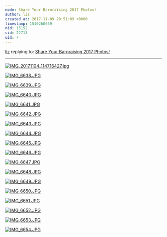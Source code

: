 ```yaml
---
node: Share Your Barnraising 2017 Photos!
author: liz
created_at: 2017-11-09 20:51:09 +0000
timestamp: 1510260669
nid: 15152
cid: 22713
uid: 7
---
```




[liz](../profile/liz) replying to: [Share Your Barnraising 2017 Photos!](../notes/bronwen/11-05-2017/share-your-barnraising-2017-photos)

----
[![IMG_20171104_114716427.jpg](https://publiclab.org/system/images/photos/000/022/351/large/IMG_20171104_114716427.jpg)](https://publiclab.org/system/images/photos/000/022/351/large/IMG_20171104_114716427.jpg)

[![IMG_6638.JPG](https://publiclab.org/system/images/photos/000/022/334/large/IMG_6638.JPG)](https://publiclab.org/system/images/photos/000/022/334/original/IMG_6638.JPG)

[![IMG_6639.JPG](https://publiclab.org/system/images/photos/000/022/337/large/IMG_6639.JPG)](https://publiclab.org/system/images/photos/000/022/337/original/IMG_6639.JPG)


[![IMG_6640.JPG](https://publiclab.org/system/images/photos/000/022/338/large/IMG_6640.JPG)](https://publiclab.org/system/images/photos/000/022/338/original/IMG_6640.JPG)

[![IMG_6641.JPG](https://publiclab.org/system/images/photos/000/022/336/large/IMG_6641.JPG)](https://publiclab.org/system/images/photos/000/022/336/original/IMG_6641.JPG)

[![IMG_6642.JPG](https://publiclab.org/system/images/photos/000/022/339/large/IMG_6642.JPG)](https://publiclab.org/system/images/photos/000/022/339/original/IMG_6642.JPG)

[![IMG_6643.JPG](https://publiclab.org/system/images/photos/000/022/335/large/IMG_6643.JPG)](https://publiclab.org/system/images/photos/000/022/335/original/IMG_6643.JPG)

[![IMG_6644.JPG](https://publiclab.org/system/images/photos/000/022/333/large/IMG_6644.JPG)](https://publiclab.org/system/images/photos/000/022/333/original/IMG_6644.JPG)

[![IMG_6645.JPG](https://publiclab.org/system/images/photos/000/022/344/large/IMG_6645.JPG)](https://publiclab.org/system/images/photos/000/022/344/original/IMG_6645.JPG)

[![IMG_6646.JPG](https://publiclab.org/system/images/photos/000/022/343/large/IMG_6646.JPG)](https://publiclab.org/system/images/photos/000/022/343/original/IMG_6646.JPG)

[![IMG_6647.JPG](https://publiclab.org/system/images/photos/000/022/341/large/IMG_6647.JPG)](https://publiclab.org/system/images/photos/000/022/341/original/IMG_6647.JPG)

[![IMG_6648.JPG](https://publiclab.org/system/images/photos/000/022/342/large/IMG_6648.JPG)](https://publiclab.org/system/images/photos/000/022/342/original/IMG_6648.JPG)

[![IMG_6649.JPG](https://publiclab.org/system/images/photos/000/022/350/large/IMG_6649.JPG)](https://publiclab.org/system/images/photos/000/022/350/original/IMG_6649.JPG)

[![IMG_6650.JPG](https://publiclab.org/system/images/photos/000/022/346/large/IMG_6650.JPG)](https://publiclab.org/system/images/photos/000/022/346/original/IMG_6650.JPG)

[![IMG_6651.JPG](https://publiclab.org/system/images/photos/000/022/347/large/IMG_6651.JPG)](https://publiclab.org/system/images/photos/000/022/347/original/IMG_6651.JPG)

[![IMG_6652.JPG](https://publiclab.org/system/images/photos/000/022/348/large/IMG_6652.JPG)](https://publiclab.org/system/images/photos/000/022/348/original/IMG_6652.JPG)

[![IMG_6653.JPG](https://publiclab.org/system/images/photos/000/022/349/large/IMG_6653.JPG)](https://publiclab.org/system/images/photos/000/022/349/original/IMG_6653.JPG)

[![IMG_6654.JPG](https://publiclab.org/system/images/photos/000/022/345/large/IMG_6654.JPG)](https://publiclab.org/system/images/photos/000/022/345/original/IMG_6654.JPG)